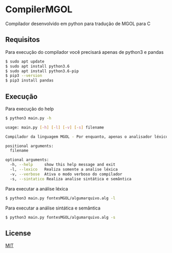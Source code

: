 # CompilerMGOL

Compilador desenvolvido em python para tradução de MGOL para C

## Requisitos
Para execução do compilador você precisará apenas de python3 e pandas
```bash
$ sudo apt update
$ sudo apt install python3.6
$ sudo apt install python3.6-pip
$ pip3 --version
$ pip3 install pandas
```
## Execução
Para execução do help
```bash
$ python3 main.py -h

usage: main.py [-h] [-l] [-v] [-s] filename

Compilador da linguagem MGOL - Por enquanto, apenas o analisador léxico e sintático

positional arguments:
  filename

optional arguments:
  -h, --help     show this help message and exit
  -l, --lexico   Realiza somente a analise léxica
  -v, --verbose  Ativa o modo verboso do compilador
  -s, --sintatico Realiza analise sintática e semântica
```
Para executar a análise léxica

```bash 
$ python3 main.py fontesMGOL/algumarquivo.alg -l
```
Para executar a análise sintática e semântica

```bash 
$ python3 main.py fontesMGOL/algumarquivo.alg -s
```
## License
[MIT](https://choosealicense.com/licenses/mit/)
